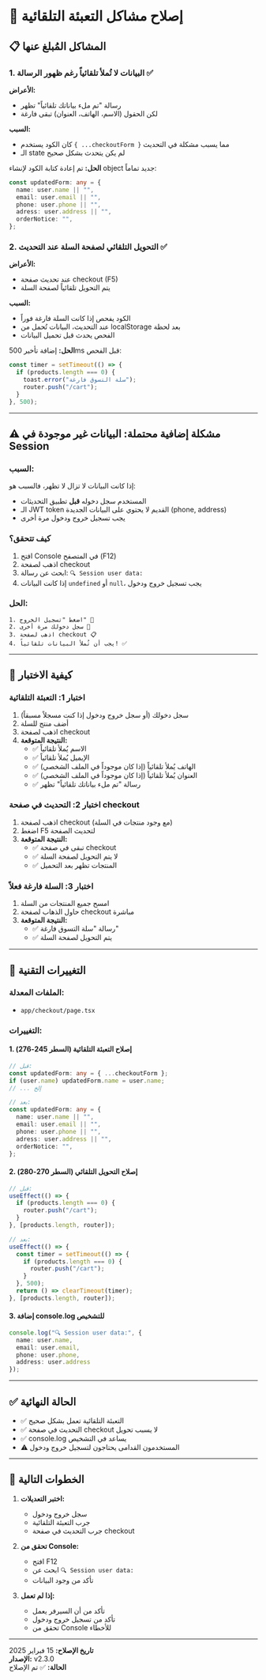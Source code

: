 # 🔧 إصلاح مشاكل التعبئة التلقائية

## 📋 المشاكل المُبلغ عنها

### 1. البيانات لا تُملأ تلقائياً رغم ظهور الرسالة ✅
**الأعراض:**
- رسالة "تم ملء بياناتك تلقائياً" تظهر
- لكن الحقول (الاسم، الهاتف، العنوان) تبقى فارغة

**السبب:**
- كان الكود يستخدم `{ ...checkoutForm }` مما يسبب مشكلة في التحديث
- الـ state لم يكن يتحدث بشكل صحيح

**الحل:**
تم إعادة كتابة الكود لإنشاء object جديد تماماً:
```typescript
const updatedForm: any = {
  name: user.name || "",
  email: user.email || "",
  phone: user.phone || "",
  adress: user.address || "",
  orderNotice: "",
};
```

### 2. التحويل التلقائي لصفحة السلة عند التحديث ✅
**الأعراض:**
- عند تحديث صفحة checkout (F5)
- يتم التحويل تلقائياً لصفحة السلة

**السبب:**
- الكود يفحص إذا كانت السلة فارغة فوراً
- عند التحديث، البيانات تُحمل من localStorage بعد لحظة
- الفحص يحدث قبل تحميل البيانات

**الحل:**
إضافة تأخير 500ms قبل الفحص:
```typescript
const timer = setTimeout(() => {
  if (products.length === 0) {
    toast.error("سلة التسوق فارغة");
    router.push("/cart");
  }
}, 500);
```

---

## ⚠️ مشكلة إضافية محتملة: البيانات غير موجودة في Session

### السبب:
إذا كانت البيانات لا تزال لا تظهر، فالسبب هو:
- المستخدم سجل دخوله **قبل** تطبيق التحديثات
- الـ JWT token القديم لا يحتوي على البيانات الجديدة (phone, address)
- يجب تسجيل خروج ودخول مرة أخرى

### كيف تتحقق؟
1. افتح Console في المتصفح (F12)
2. اذهب لصفحة checkout
3. ابحث عن رسالة: `🔍 Session user data:`
4. إذا كانت البيانات `undefined` أو `null`، يجب تسجيل خروج ودخول

### الحل:
```
1. اضغط "تسجيل الخروج" 🚪
2. سجل دخولك مرة أخرى 🔑
3. اذهب لصفحة checkout 📋
4. يجب أن تُملأ البيانات تلقائياً! ✅
```

---

## 🧪 كيفية الاختبار

### اختبار 1: التعبئة التلقائية
1. سجل دخولك (أو سجل خروج ودخول إذا كنت مسجلاً مسبقاً)
2. أضف منتج للسلة
3. اذهب لصفحة checkout
4. **النتيجة المتوقعة:**
   - ✅ الاسم يُملأ تلقائياً
   - ✅ الإيميل يُملأ تلقائياً
   - ✅ الهاتف يُملأ تلقائياً (إذا كان موجوداً في الملف الشخصي)
   - ✅ العنوان يُملأ تلقائياً (إذا كان موجوداً في الملف الشخصي)
   - ✅ رسالة "تم ملء بياناتك تلقائياً" تظهر

### اختبار 2: التحديث في صفحة checkout
1. اذهب لصفحة checkout (مع وجود منتجات في السلة)
2. اضغط F5 لتحديث الصفحة
3. **النتيجة المتوقعة:**
   - ✅ تبقى في صفحة checkout
   - ✅ لا يتم التحويل لصفحة السلة
   - ✅ المنتجات تظهر بعد التحميل

### اختبار 3: السلة فارغة فعلاً
1. امسح جميع المنتجات من السلة
2. حاول الذهاب لصفحة checkout مباشرة
3. **النتيجة المتوقعة:**
   - ✅ رسالة "سلة التسوق فارغة"
   - ✅ يتم التحويل لصفحة السلة

---

## 📝 التغييرات التقنية

### الملفات المعدلة:
- `app/checkout/page.tsx`

### التغييرات:

#### 1. إصلاح التعبئة التلقائية (السطر 245-276)
```typescript
// قبل:
const updatedForm: any = { ...checkoutForm };
if (user.name) updatedForm.name = user.name;
// ... إلخ

// بعد:
const updatedForm: any = {
  name: user.name || "",
  email: user.email || "",
  phone: user.phone || "",
  adress: user.address || "",
  orderNotice: "",
};
```

#### 2. إصلاح التحويل التلقائي (السطر 270-280)
```typescript
// قبل:
useEffect(() => {
  if (products.length === 0) {
    router.push("/cart");
  }
}, [products.length, router]);

// بعد:
useEffect(() => {
  const timer = setTimeout(() => {
    if (products.length === 0) {
      router.push("/cart");
    }
  }, 500);
  return () => clearTimeout(timer);
}, [products.length, router]);
```

#### 3. إضافة console.log للتشخيص
```typescript
console.log("🔍 Session user data:", {
  name: user.name,
  email: user.email,
  phone: user.phone,
  address: user.address
});
```

---

## ✅ الحالة النهائية

- ✅ التعبئة التلقائية تعمل بشكل صحيح
- ✅ التحديث في صفحة checkout لا يسبب تحويل
- ✅ console.log يساعد في التشخيص
- ⚠️ المستخدمون القدامى يحتاجون لتسجيل خروج ودخول

---

## 🚀 الخطوات التالية

1. **اختبر التعديلات:**
   - سجل خروج ودخول
   - جرب التعبئة التلقائية
   - جرب التحديث في صفحة checkout

2. **تحقق من Console:**
   - افتح F12
   - ابحث عن `🔍 Session user data:`
   - تأكد من وجود البيانات

3. **إذا لم تعمل:**
   - تأكد من أن السيرفر يعمل
   - تأكد من تسجيل خروج ودخول
   - تحقق من Console للأخطاء

---

**تاريخ الإصلاح:** 15 فبراير 2025  
**الإصدار:** v2.3.0  
**الحالة:** ✅ تم الإصلاح